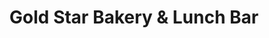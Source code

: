 ---
title: "Gold Star Bakery & Lunch Bar"
url: /hamilton/gold-star-bakery-and-lunch-bar/
shop: bakery
---
